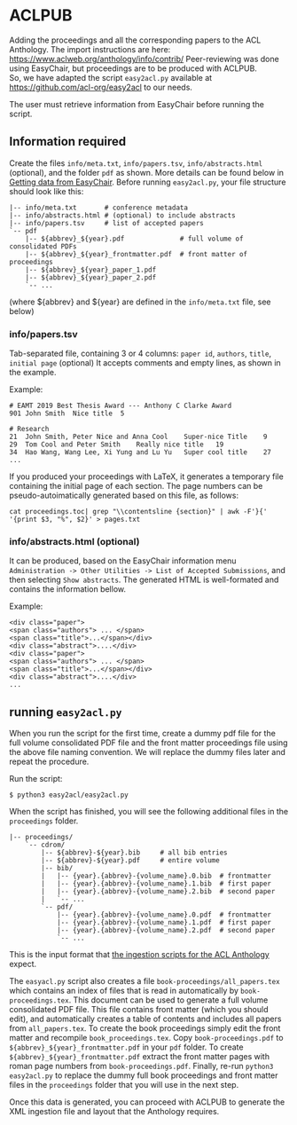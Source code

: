 # ACLPUB

Adding the proceedings and all the corresponding papers to the ACL Anthology.
The import instructions are here: https://www.aclweb.org/anthology/info/contrib/
Peer-reviewing was done using EasyChair, but proceedings are to be produced with ACLPUB.  
So, we have adapted the script `easy2acl.py` available at https://github.com/acl-org/easy2acl to our needs.

The user must retrieve information from EasyChair before running the script.

## Information required

Create the files `info/meta.txt`, `info/papers.tsv`, `info/abstracts.html` (optional), and the folder `pdf` as shown.
More details can be found below in [Getting data from EasyChair](https://github.com/acl-org/easy2acl/#getting-data-from-easychair).
Before running `easy2acl.py`, your file structure should look like this:

    |-- info/meta.txt       # conference metadata
    |-- info/abstracts.html # (optional) to include abstracts
    |-- info/papers.tsv     # list of accepted papers
    `-- pdf
        |-- ${abbrev}_${year}.pdf              # full volume of consolidated PDFs
        |-- ${abbrev}_${year}_frontmatter.pdf  # front matter of proceedings
        |-- ${abbrev}_${year}_paper_1.pdf
        |-- ${abbrev}_${year}_paper_2.pdf
        `-- ...

(where ${abbrev} and ${year} are defined in the `info/meta.txt` file, see below)

### info/papers.tsv

Tab-separated file, containing 3 or 4 columns: `paper id`, `authors`, `title`, `initial page` (optional)
It accepts comments and empty lines, as shown in the example.

Example:

    # EAMT 2019 Best Thesis Award --- Anthony C Clarke Award			
    901 John Smith	Nice title	5

    # Research		
    21	John Smith, Peter Nice and Anna Cool	Super-nice Title 	9
    29	Tom Cool and Peter Smith	Really nice title	19
    34	Hao Wang, Wang Lee, Xi Yung and Lu Yu	Super cool title    27
    ...
 
If you produced your proceedings with LaTeX, it generates a temporary file containing the initial page of each section. The page numbers can be pseudo-autoimatically generated based on this file, as follows:

    cat proceedings.toc| grep "\\contentsline {section}" | awk -F'}{' '{print $3, "%", $2}' > pages.txt
 
 
### info/abstracts.html (optional)

It can be produced, based on the EasyChair information menu `Administration -> Other Utilities -> List of Accepted Submissions`, and then selecting `Show abstracts`. The generated HTML is well-formated and contains the information bellow.

Example:

    <div class="paper">
    <span class="authors"> ... </span>
    <span class="title">...</span></div>
    <div class="abstract">....</div>
    <div class="paper">
    <span class="authors"> ... </span>
    <span class="title">...</span></div>
    <div class="abstract">....</div>
    ...
    
## running `easy2acl.py`

When you run the script for the first time, create a dummy pdf file for the full volume consolidated PDF file and the front matter proceedings file using the above file naming convention.
We will replace the dummy files later and repeat the procedure.

Run the script:

    $ python3 easy2acl/easy2acl.py

When the script has finished, you will see the following additional files in the `proceedings` folder.

    |-- proceedings/
        `-- cdrom/
            |-- ${abbrev}-${year}.bib     # all bib entries
            |-- ${abbrev}-${year}.pdf     # entire volume
            |-- bib/
            |   |-- {year}.{abbrev}-{volume_name}.0.bib  # frontmatter
            |   |-- {year}.{abbrev}-{volume_name}.1.bib  # first paper
            |   |-- {year}.{abbrev}-{volume_name}.2.bib  # second paper
            |   `-- ...
            `-- pdf/
                |-- {year}.{abbrev}-{volume_name}.0.pdf  # frontmatter
                |-- {year}.{abbrev}-{volume_name}.1.pdf  # first paper
                |-- {year}.{abbrev}-{volume_name}.2.pdf  # second paper
                `-- ...

This is the input format that [the ingestion scripts for the ACL Anthology](https://github.com/acl-org/ACLPUB) expect.

The `easyacl.py` script also creates a file `book-proceedings/all_papers.tex` which contains an index of files that is read in automatically by `book-proceedings.tex`.
This document can be used to generate a full volume consolidated PDF file.
This file contains front matter (which you should edit), and automatically creates a table of contents and includes all papers from `all_papers.tex`.
To create the book proceedings simply edit the front matter and recompile `book_proceedings.tex`.
Copy `book-proceedings.pdf` to `${abbrev}_${year}_frontmatter.pdf` in your `pdf` folder.
To create `${abbrev}_${year}_frontmatter.pdf` extract the front matter pages with roman page numbers from `book-proceedings.pdf`.
Finally, re-run `python3 easy2acl.py` to replace the dummy full book proceedings and front matter files in the `proceedings` folder that you will use in the next step.

Once this data is generated, you can proceed with ACLPUB to generate the XML ingestion file and layout that the Anthology requires.


